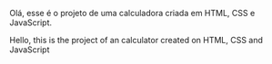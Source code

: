 Olá, esse é o projeto de uma calculadora criada em HTML, CSS e JavaScript.

Hello, this is the project of an calculator created on HTML, CSS and JavaScript
